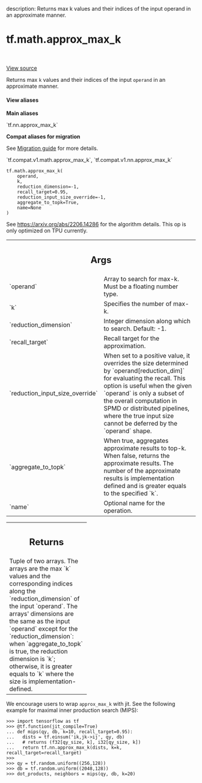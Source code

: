 description: Returns max k values and their indices of the input operand in an approximate manner.

<div itemscope itemtype="http://developers.google.com/ReferenceObject">
<meta itemprop="name" content="tf.math.approx_max_k" />
<meta itemprop="path" content="Stable" />
</div>

# tf.math.approx_max_k

<!-- Insert buttons and diff -->

<table class="tfo-notebook-buttons tfo-api nocontent" align="left">

</table>

<a target="_blank" class="external" href="/code/stable/tensorflow/python/ops/nn_ops.py">View source</a>



Returns max `k` values and their indices of the input `operand` in an approximate manner.


<section class="expandable">
  <h4 class="showalways">View aliases</h4>
  <p>
<b>Main aliases</b>
<p>`tf.nn.approx_max_k`</p>

<b>Compat aliases for migration</b>
<p>See
<a href="https://www.tensorflow.org/guide/migrate">Migration guide</a> for
more details.</p>
<p>`tf.compat.v1.math.approx_max_k`, `tf.compat.v1.nn.approx_max_k`</p>
</p>
</section>

<pre class="devsite-click-to-copy prettyprint lang-py tfo-signature-link">
<code>tf.math.approx_max_k(
    operand,
    k,
    reduction_dimension=-1,
    recall_target=0.95,
    reduction_input_size_override=-1,
    aggregate_to_topk=True,
    name=None
)
</code></pre>



<!-- Placeholder for "Used in" -->

See https://arxiv.org/abs/2206.14286 for the algorithm details. This op is
only optimized on TPU currently.

<!-- Tabular view -->
 <table class="responsive fixed orange">
<colgroup><col width="214px"><col></colgroup>
<tr><th colspan="2"><h2 class="add-link">Args</h2></th></tr>

<tr>
<td>
`operand`<a id="operand"></a>
</td>
<td>
Array to search for max-k. Must be a floating number type.
</td>
</tr><tr>
<td>
`k`<a id="k"></a>
</td>
<td>
Specifies the number of max-k.
</td>
</tr><tr>
<td>
`reduction_dimension`<a id="reduction_dimension"></a>
</td>
<td>
Integer dimension along which to search. Default: -1.
</td>
</tr><tr>
<td>
`recall_target`<a id="recall_target"></a>
</td>
<td>
Recall target for the approximation.
</td>
</tr><tr>
<td>
`reduction_input_size_override`<a id="reduction_input_size_override"></a>
</td>
<td>
When set to a positive value, it overrides
the size determined by `operand[reduction_dim]` for evaluating the recall.
This option is useful when the given `operand` is only a subset of the
overall computation in SPMD or distributed pipelines, where the true input
size cannot be deferred by the `operand` shape.
</td>
</tr><tr>
<td>
`aggregate_to_topk`<a id="aggregate_to_topk"></a>
</td>
<td>
When true, aggregates approximate results to top-k. When
false, returns the approximate results. The number of the approximate
results is implementation defined and is greater equals to the specified
`k`.
</td>
</tr><tr>
<td>
`name`<a id="name"></a>
</td>
<td>
Optional name for the operation.
</td>
</tr>
</table>



<!-- Tabular view -->
 <table class="responsive fixed orange">
<colgroup><col width="214px"><col></colgroup>
<tr><th colspan="2"><h2 class="add-link">Returns</h2></th></tr>
<tr class="alt">
<td colspan="2">
Tuple of two arrays. The arrays are the max `k` values and the
corresponding indices along the `reduction_dimension` of the input
`operand`. The arrays' dimensions are the same as the input `operand`
except for the `reduction_dimension`: when `aggregate_to_topk` is true,
the reduction dimension is `k`; otherwise, it is greater equals to `k`
where the size is implementation-defined.
</td>
</tr>

</table>


We encourage users to wrap `approx_max_k` with jit. See the following
example for maximal inner production search (MIPS):

```
>>> import tensorflow as tf
>>> @tf.function(jit_compile=True)
... def mips(qy, db, k=10, recall_target=0.95):
...   dists = tf.einsum('ik,jk->ij', qy, db)
...   # returns (f32[qy_size, k], i32[qy_size, k])
...   return tf.nn.approx_max_k(dists, k=k, recall_target=recall_target)
>>>
>>> qy = tf.random.uniform((256,128))
>>> db = tf.random.uniform((2048,128))
>>> dot_products, neighbors = mips(qy, db, k=20)
```